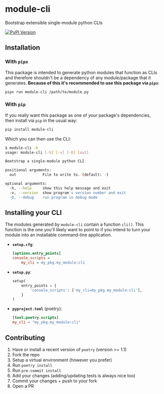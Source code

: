 # module-cli

Bootstrap extensible single-module python CLIs

[![PyPI Version](https://img.shields.io/pypi/v/module-cli.svg)](https://pypi.org/project/module-cli/)

## Installation

### With `pipx`

This package is intended to generate python modules that function as CLIs and therefore shouldn't be a dependency of any module/package that it generates. **Because of this it's recommended to use this package via `pipx`**:

```bash
pipx run module-cli /path/to/module.py
```

### With `pip`

If you really want this package as one of _your_ package's dependencies, then install via `pip` in the usual way:

```bash
pip install module-cli
```

Which you can then use the CLI:

```bash
$ module-cli -h
usage: module-cli [-h] [-v] [-D] [out]

Bootstrap a single-module python CLI

positional arguments:
  out            File to write to. (default: -)

optional arguments:
  -h, --help     show this help message and exit
  -v, --version  show program's version number and exit
  -D, --debug    run program in debug mode
```

## Installing your CLI

The modules generated by `module-cli` contain a function `cli()`. This function is the one you'll likely want to point to if you intend to turn your module into an installable command-line application.

- **`setup.cfg`**:

  ```ini
  [options.entry_points]
  console_scripts =
      my_cli = my_pkg.my_module:cli
  ```

- **`setup.py`**:

  ```python
  setup(
      entry_points = {
          'console_scripts': ['my_cli=my_pkg.my_module:cli'],
      }
  )
  ```

- **`pyproject.toml`** (poetry):

  ```toml
  [tool.poetry.scripts]
  my_cli = "my_pkg.my_module:cli"
  ```

## Contributing

1. Have or install a recent version of `poetry` (version >= 1.1)
1. Fork the repo
1. Setup a virtual environment (however you prefer)
1. Run `poetry install`
1. Run `pre-commit install`
1. Add your changes (adding/updating tests is always nice too)
1. Commit your changes + push to your fork
1. Open a PR
